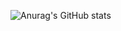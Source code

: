 

![Anurag's GitHub stats](https://github-readme-stats.vercel.app/api?username=minzzn&show_icons=true&theme=dracula)
